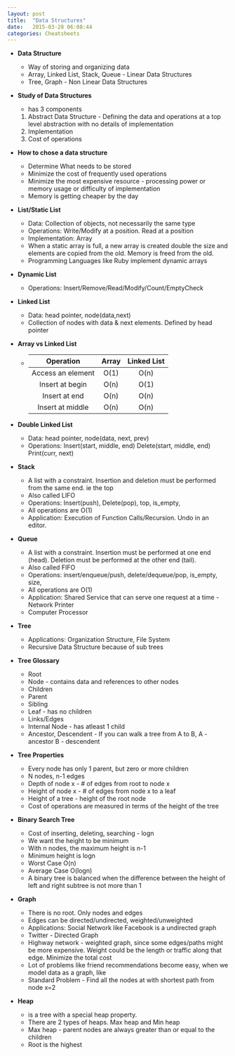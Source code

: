 ```yaml
---
layout: post
title:  "Data Structures"
date:   2015-03-28 06:08:44
categories: Cheatsheets
---
```


* __Data Structure__
  * Way of storing and organizing data
  * Array, Linked List, Stack, Queue - Linear Data Structures
  * Tree, Graph - Non Linear Data Structures

* __Study of Data Structures__
  * has 3 components
  1. Abstract Data Structure - Defining the data and operations at a top level abstraction with no details of implementation
  2. Implementation
  3. Cost of operations

* __How to chose a data structure__
  * Determine What needs to be stored
  * Minimize the cost of frequently used operations
  * Minimize the most expensive resource - processing power or memory usage or difficulty of implementation
  * Memory is getting cheaper by the day

* __List/Static List__
  * Data: Collection of objects, not necessarily the same type
  * Operations: Write/Modify at a position. Read at a position
  * Implementation: Array
  * When a static array is full, a new array is created double the size and elements are copied from the old. Memory is freed from the old.
  * Programming Languages like Ruby implement dynamic arrays

* __Dynamic List__
  * Operations: Insert/Remove/Read/Modify/Count/EmptyCheck

* __Linked List__
  * Data: head pointer, node(data,next)
  * Collection of nodes with data & next elements. Defined by head pointer

* __Array vs Linked List__
  * | Operation          |        Array          |    Linked List      |
    |:------------------:|:---------------------:|:-------------------:|
    | Access an element  |        O(1)           |     O(n)            |
    | Insert at begin    |        O(n)           |     O(1)            |
    | Insert at end      |        O(n)           |     O(n)            |
    | Insert at middle   |        O(n)           |     O(n)            |

* __Double Linked List__
  * Data: head pointer, node(data, next, prev)
  * Operations: Insert(start, middle, end) Delete(start, middle, end) Print(curr, next)

* __Stack__
  * A list with a constraint. Insertion and deletion must be performed from the same end. ie the top
  * Also called LIFO
  * Operations: Insert(push), Delete(pop), top, is_empty, 
  * All operations are O(1)
  * Application: Execution of Function Calls/Recursion. Undo in an editor.

* __Queue__
  * A list with a constraint. Insertion must be performed at one end (head). Deletion must be performed at the other end (tail).
  * Also called FIFO
  * Operations: insert/enqueue/push, delete/dequeue/pop, is_empty, size, 
  * All operations are O(1)
  * Application: Shared Service that can serve one request at a time - Network Printer
  * Computer Processor

* __Tree__
  * Applications: Organization Structure, File System
  * Recursive Data Structure because of sub trees

* __Tree Glossary__
  * Root
  * Node - contains data and references to other nodes
  * Children
  * Parent
  * Sibling
  * Leaf - has no children
  * Links/Edges
  * Internal Node - has atleast 1 child
  * Ancestor, Descendent - If you can walk a tree from A to B, A - ancestor B - descendent

* __Tree Properties__
  * Every node has only 1 parent, but zero or more children
  * N nodes, n-1 edges
  * Depth of node x - # of edges from root to node x
  * Height of node x - # of edges from node x to a leaf
  * Height of a tree - height of the root node
  * Cost of operations are measured in terms of the height of the tree

* __Binary Search Tree__
  * Cost of inserting, deleting, searching - logn
  * We want the height to be minimum
  * With n nodes, the maximum height is n-1
  * Minimum height is logn
  * Worst Case O(n)
  * Average Case O(logn)
  * A binary tree is balanced when the difference between the height of left and right subtree is not more than 1

* __Graph__
  * There is no root. Only nodes and edges
  * Edges can be directed/undirected, weighted/unweighted
  * Applications: Social Network like Facebook is a undirected graph
  * Twitter - Directed Graph
  * Highway network - weighted graph, since some edges/paths might be more expensive. Weight could be the length or traffic along that edge. Minimize the total cost
  * Lot of problems like friend recommendations become easy, when we model data as a graph, like 
  * Standard Problem - Find all the nodes at with shortest path from node x=2

* __Heap__
  * is a tree with a special heap property.
  * There are 2 types of heaps. Max heap and Min heap
  * Max heap - parent nodes are always greater than or equal to the children
  * Root is the highest


